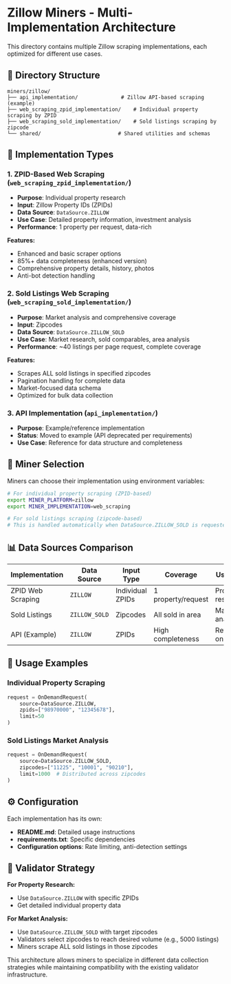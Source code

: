 # Zillow Miners - Multi-Implementation Architecture

This directory contains multiple Zillow scraping implementations, each optimized for different use cases.

## 📁 Directory Structure

```
miners/zillow/
├── api_implementation/              # Zillow API-based scraping (example)
├── web_scraping_zpid_implementation/    # Individual property scraping by ZPID
├── web_scraping_sold_implementation/    # Sold listings scraping by zipcode
└── shared/                         # Shared utilities and schemas
```

## 🎯 Implementation Types

### 1. **ZPID-Based Web Scraping** (`web_scraping_zpid_implementation/`)
- **Purpose**: Individual property research
- **Input**: Zillow Property IDs (ZPIDs)
- **Data Source**: `DataSource.ZILLOW`
- **Use Case**: Detailed property information, investment analysis
- **Performance**: 1 property per request, data-rich

**Features:**
- Enhanced and basic scraper options
- 85%+ data completeness (enhanced version)
- Comprehensive property details, history, photos
- Anti-bot detection handling

### 2. **Sold Listings Web Scraping** (`web_scraping_sold_implementation/`)
- **Purpose**: Market analysis and comprehensive coverage
- **Input**: Zipcodes
- **Data Source**: `DataSource.ZILLOW_SOLD`
- **Use Case**: Market research, sold comparables, area analysis
- **Performance**: ~40 listings per page request, complete coverage

**Features:**
- Scrapes ALL sold listings in specified zipcodes
- Pagination handling for complete data
- Market-focused data schema
- Optimized for bulk data collection

### 3. **API Implementation** (`api_implementation/`)
- **Purpose**: Example/reference implementation
- **Status**: Moved to example (API deprecated per requirements)
- **Use Case**: Reference for data structure and completeness

## 🔧 Miner Selection

Miners can choose their implementation using environment variables:

```bash
# For individual property scraping (ZPID-based)
export MINER_PLATFORM=zillow
export MINER_IMPLEMENTATION=web_scraping

# For sold listings scraping (zipcode-based)
# This is handled automatically when DataSource.ZILLOW_SOLD is requested
```

## 📊 Data Sources Comparison

| Implementation | Data Source | Input Type | Coverage | Use Case |
|---|---|---|---|---|
| ZPID Web Scraping | `ZILLOW` | Individual ZPIDs | 1 property/request | Property research |
| Sold Listings | `ZILLOW_SOLD` | Zipcodes | All sold in area | Market analysis |
| API (Example) | `ZILLOW` | ZPIDs | High completeness | Reference only |

## 🚀 Usage Examples

### Individual Property Scraping
```python
request = OnDemandRequest(
    source=DataSource.ZILLOW,
    zpids=["98970000", "12345678"],
    limit=50
)
```

### Sold Listings Market Analysis
```python
request = OnDemandRequest(
    source=DataSource.ZILLOW_SOLD,
    zipcodes=["11225", "10001", "90210"],
    limit=1000  # Distributed across zipcodes
)
```

## ⚙️ Configuration

Each implementation has its own:
- **README.md**: Detailed usage instructions
- **requirements.txt**: Specific dependencies
- **Configuration options**: Rate limiting, anti-detection settings

## 🔄 Validator Strategy

**For Property Research:**
- Use `DataSource.ZILLOW` with specific ZPIDs
- Get detailed individual property data

**For Market Analysis:**
- Use `DataSource.ZILLOW_SOLD` with target zipcodes
- Validators select zipcodes to reach desired volume (e.g., 5000 listings)
- Miners scrape ALL sold listings in those zipcodes

This architecture allows miners to specialize in different data collection strategies while maintaining compatibility with the existing validator infrastructure.
